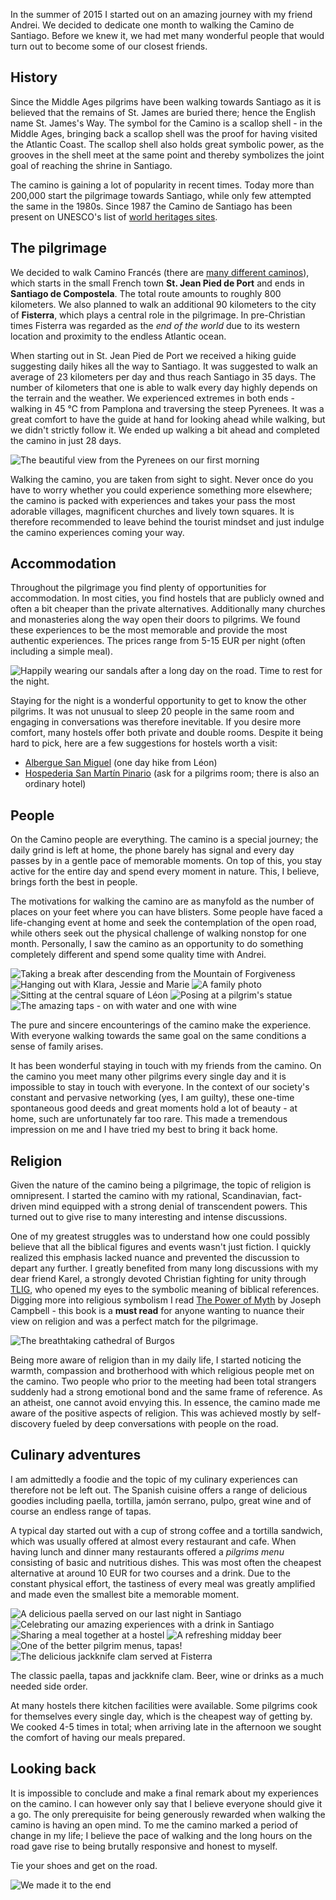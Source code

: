 In the summer of 2015 I started out on an amazing journey with my friend Andrei. We decided to dedicate one month to walking the Camino de Santiago. Before we knew it, we had met many wonderful people that would turn out to become some of our closest friends.

## History
Since the Middle Ages pilgrims have been walking towards Santiago as it is believed that the remains of St. James are buried there; hence the English name St. James's Way. The symbol for the Camino is a scallop shell - in the Middle Ages, bringing back a scallop shell was the proof for having visited the Atlantic Coast. The scallop shell also holds great symbolic power, as the grooves in the shell meet at the same point and thereby symbolizes the joint goal of reaching the shrine in Santiago.

The camino is gaining a lot of popularity in recent times. Today more than 200,000 start the pilgrimage towards Santiago, while only few attempted the same in the 1980s. Since 1987 the Camino de Santiago has been present on UNESCO's list of [world heritages sites](https://en.wikipedia.org/wiki/World_Heritage_Site).

## The pilgrimage
We decided to walk Camino Francés (there are [many different caminos](http://www.caminoguides.com/route.html)), which starts in the small French town **St. Jean Pied de Port** and ends in **Santiago de Compostela**. The total route amounts to roughly 800 kilometers. We also planned to walk an additional 90 kilometers to the city of **Fisterra**, which plays a central role in the pilgrimage. In pre-Christian times Fisterra was regarded as the *end of the world* due to its western location and proximity to the endless Atlantic ocean.

<div id="map1" data-lat="42.9767345" data-lng="-4.402924" data-zoom="6" data-type="streets">
  <div data-lat="43.1569752" data-lng="-1.251297" data-label="St. Jean Pied de Port"></div>
  <div data-lat="42.8802036" data-lng="-8.5622792" data-label="Santiago de Compostela"></div>
  <div data-lat="42.9081176" data-lng="-9.2720002" data-label="Fisterra"></div>
</div>

When starting out in St. Jean Pied de Port we received a hiking guide suggesting daily hikes all the way to Santiago. It was suggested to walk an average of 23 kilometers per day and thus reach Santiago in 35 days. The number of kilometers that one is able to walk every day highly depends on the terrain and the weather. We experienced extremes in both ends - walking in 45 ℃ from Pamplona and traversing the steep Pyrenees. It was a great comfort to have the guide at hand for looking ahead while walking, but we didn't strictly follow it. We ended up walking a bit ahead and completed the camino in just 28 days.

<div class="media">
  <img class="media__image" data-src="pyrenees.jpg" title="The beautiful view from the Pyrenees on our first morning">
</div>

Walking the camino, you are taken from sight to sight. Never once do you have to worry whether you could experience something more elsewhere; the camino is packed with experiences and takes your pass the most adorable villages, magnificent churches and lively town squares. It is therefore recommended to leave behind the tourist mindset and just indulge the camino experiences coming your way.

## Accommodation
Throughout the pilgrimage you find plenty of opportunities for accommodation. In most cities, you find hostels that are publicly owned and often a bit cheaper than the private alternatives. Additionally many churches and monasteries along the way open their doors to pilgrims. We found these experiences to be the most memorable and provide the most authentic experiences. The prices range from 5-15 EUR per night (often including a simple meal).

<div class="media">
  <img class="media__image" data-src="group.jpg" title="Happily wearing our sandals after a long day on the road. Time to rest for the night.">
</div>

Staying for the night is a wonderful opportunity to get to know the other pilgrims. It was not unusual to sleep 20 people in the same room and engaging in conversations was therefore inevitable. If you desire more comfort, many hostels offer both private and double rooms. Despite it being hard to pick, here are a few suggestions for hostels worth a visit:

<!-- - [] (In Santo Domingo de la Calzada; a true authentic monastery experience) -->
- [Albergue San Miguel](http://alberguesanmiguel.com/en/inicio-2/) (one day hike from Léon)
- [Hospederia San Martín Pinario](http://www.hsanmartinpinario.com/) (ask for a pilgrims room; there is also an ordinary hotel)

## People
On the Camino people are everything. The camino is a special journey; the daily grind is left at home, the phone barely has signal and every day passes by in a gentle pace of memorable moments. On top of this, you stay active for the entire day and spend every moment in nature. This, I believe, brings forth the best in people.

The motivations for walking the camino are as manyfold as the number of places on your feet where you can have blisters. Some people have faced a life-changing event at home and seek the contemplation of the open road, while others seek out the physical challenge of walking nonstop for one month. Personally, I saw the camino as an opportunity to do something completely different and spend some quality time with Andrei.

<div class="media group">
  <img class="media__image" data-src="break.jpg" title="Taking a break after descending from the Mountain of Forgiveness">
  <img class="media__image" data-src="iron-pilgrim.jpg" title="Hanging out with Klara, Jessie and Marie">
  <img class="media__image" data-src="family.jpg" title="A family photo">
  <img class="media__image" data-src="leon.jpg" title="Sitting at the central square of Léon">
  <img class="media__image" data-src="statue.jpg" title="Posing at a pilgrim's statue">
  <img class="media__image" data-src="water-and-wine.jpg" title="The amazing taps - on with water and one with wine">
  <p class="media__caption">The pure and sincere encounterings of the camino make the experience. With everyone walking towards the same goal on the same conditions a sense of family arises.</p>
</div>

It has been wonderful staying in touch with my friends from the camino. On the camino you meet many other pilgrims every single day and it is impossible to stay in touch with everyone. In the context of our society's constant and pervasive networking (yes, I am guilty), these one-time spontaneous good deeds and great moments hold a lot of beauty - at home, such are unfortunately far too rare. This made a tremendous impression on me and I have tried my best to bring it back home.

## Religion
Given the nature of the camino being a pilgrimage, the topic of religion is omnipresent. I started the camino with my rational, Scandinavian, fact-driven mind equipped with a strong denial of transcendent powers. This turned out to give rise to many interesting and intense discussions. 

One of my greatest struggles was to understand how one could possibly believe that all the biblical figures and events wasn't just fiction. I quickly realized this emphasis lacked nuance and prevented the discussion to depart any further. I greatly benefited from many long discussions with my dear friend Karel, a strongly devoted Christian fighting for unity through [TLIG](http://www.tlig.org/), who opened my eyes to the symbolic meaning of biblical references. Digging more into religious symbolism I read [The Power of Myth](http://www.goodreads.com/book/show/35519.The_Power_of_Myth) by Joseph Campbell - this book is a **must read** for anyone wanting to nuance their view on religion and was a perfect match for the pilgrimage. 

<div class="media">
  <img class="media__image" data-src="burgos-cathedral.jpg" title="The breathtaking cathedral of Burgos">
</div>

Being more aware of religion than in my daily life, I started noticing the warmth, compassion and brotherhood with which religious people met on the camino. Two people who prior to the meeting had been total strangers suddenly had a strong emotional bond and the same frame of reference. As an atheist, one cannot avoid envying this. In essence, the camino made me aware of the positive aspects of religion. This was achieved mostly by self-discovery fueled by deep conversations with people on the road.

## Culinary adventures
I am admittedly a foodie and the topic of my culinary experiences can therefore not be left out. The Spanish cuisine offers a range of delicious goodies including paella, tortilla, jamón serrano, pulpo, great wine and of course an endless range of tapas. 

A typical day started out with a cup of strong coffee and a tortilla sandwich, which was usually offered at almost every restaurant and cafe. When having lunch and dinner many restaurants offered a *pilgrims menu* consisting of basic and nutritious dishes. This was most often the cheapest alternative at around 10 EUR for two courses and a drink. Due to the constant physical effort, the tastiness of every meal was greatly amplified and made even the smallest bite a memorable moment.

<div class="media group">
  <img class="media__image" data-src="paella.jpg" title="A delicious paella served on our last night in Santiago">
  <img class="media__image" data-src="drinks.jpg" title="Celebrating our amazing experiences with a drink in Santiago">
  <img class="media__image" data-src="pasta.jpg" title="Sharing a meal together at a hostel">
  <img class="media__image" data-src="beer.jpg" title="A refreshing midday beer">
  <img class="media__image" data-src="tapas.jpg" title="One of the better pilgrim menus, tapas!">
  <img class="media__image" data-src="clams.jpg" title="The delicious jackknife clam served at Fisterra">
  <p class="media__caption">The classic paella, tapas and jackknife clam. Beer, wine or drinks as a much needed side order.</p>
</div>

At many hostels there kitchen facilities were available. Some pilgrims cook for themselves every single day, which is the cheapest way of getting by. We cooked 4-5 times in total; when arriving late in the afternoon we sought the comfort of having our meals prepared.

## Looking back
It is impossible to conclude and make a final remark about my experiences on the camino. I can however only say that I believe everyone should give it a go. The only prerequisite for being generously rewarded when walking the camino is having an open mind. To me the camino marked a period of change in my life; I believe the pace of walking and the long hours on the road gave rise to being brutally responsive and honest to myself.

Tie your shoes and get on the road.

<div class="media">
  <img class="media__image" data-src="end.jpg" title="We made it to the end">
</div>

